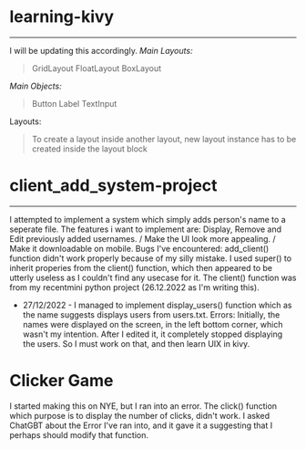 # learning-kivy 
----------------------------------------
I will be updating this accordingly.
*Main Layouts:*
> GridLayout
> FloatLayout
> BoxLayout

*Main Objects:*
 > Button
 > Label
 > TextInput

Layouts:
> To create a layout inside another layout, new layout instance has to be created inside the layout block
# client_add_system-project
-----------------------------------------
I attempted to implement a system which simply adds person's name to a seperate file.
The features i want to implement are: Display, Remove and Edit previously added usernames. / Make the UI look more appealing. / Make it downloadable on mobile.
 Bugs I've encountered: add_client() function didn't work properly because of my silly mistake. I used super() to inherit properies from the client() function, which then appeared to be utterly useless as I couldn't find any usecase for it. The client() function was from my recentmini python project (26.12.2022 as I'm writing this).
 
  - 27/12/2022 -
I managed to implement display_users() function which as the name suggests displays users from users.txt.
Errors: Initially, the names were displayed on the screen, in the left bottom corner, which wasn't my intention. After I edited it, it completely stopped displaying the users. So I must work on that, and then learn UIX in kivy.

# Clicker Game
I started making this on NYE, but I ran into an error. The click() function which purpose is to display the number of clicks, didn't work. I asked ChatGBT about the Error I've ran into, and it gave it a suggesting that I perhaps should modify that function. 
